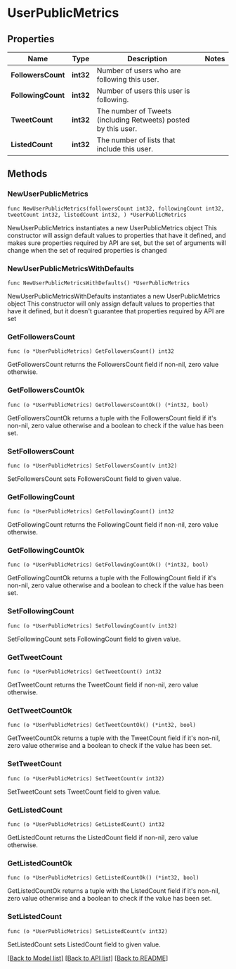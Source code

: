 # UserPublicMetrics

## Properties

Name | Type | Description | Notes
------------ | ------------- | ------------- | -------------
**FollowersCount** | **int32** | Number of users who are following this user. | 
**FollowingCount** | **int32** | Number of users this user is following. | 
**TweetCount** | **int32** | The number of Tweets (including Retweets) posted by this user. | 
**ListedCount** | **int32** | The number of lists that include this user. | 

## Methods

### NewUserPublicMetrics

`func NewUserPublicMetrics(followersCount int32, followingCount int32, tweetCount int32, listedCount int32, ) *UserPublicMetrics`

NewUserPublicMetrics instantiates a new UserPublicMetrics object
This constructor will assign default values to properties that have it defined,
and makes sure properties required by API are set, but the set of arguments
will change when the set of required properties is changed

### NewUserPublicMetricsWithDefaults

`func NewUserPublicMetricsWithDefaults() *UserPublicMetrics`

NewUserPublicMetricsWithDefaults instantiates a new UserPublicMetrics object
This constructor will only assign default values to properties that have it defined,
but it doesn't guarantee that properties required by API are set

### GetFollowersCount

`func (o *UserPublicMetrics) GetFollowersCount() int32`

GetFollowersCount returns the FollowersCount field if non-nil, zero value otherwise.

### GetFollowersCountOk

`func (o *UserPublicMetrics) GetFollowersCountOk() (*int32, bool)`

GetFollowersCountOk returns a tuple with the FollowersCount field if it's non-nil, zero value otherwise
and a boolean to check if the value has been set.

### SetFollowersCount

`func (o *UserPublicMetrics) SetFollowersCount(v int32)`

SetFollowersCount sets FollowersCount field to given value.


### GetFollowingCount

`func (o *UserPublicMetrics) GetFollowingCount() int32`

GetFollowingCount returns the FollowingCount field if non-nil, zero value otherwise.

### GetFollowingCountOk

`func (o *UserPublicMetrics) GetFollowingCountOk() (*int32, bool)`

GetFollowingCountOk returns a tuple with the FollowingCount field if it's non-nil, zero value otherwise
and a boolean to check if the value has been set.

### SetFollowingCount

`func (o *UserPublicMetrics) SetFollowingCount(v int32)`

SetFollowingCount sets FollowingCount field to given value.


### GetTweetCount

`func (o *UserPublicMetrics) GetTweetCount() int32`

GetTweetCount returns the TweetCount field if non-nil, zero value otherwise.

### GetTweetCountOk

`func (o *UserPublicMetrics) GetTweetCountOk() (*int32, bool)`

GetTweetCountOk returns a tuple with the TweetCount field if it's non-nil, zero value otherwise
and a boolean to check if the value has been set.

### SetTweetCount

`func (o *UserPublicMetrics) SetTweetCount(v int32)`

SetTweetCount sets TweetCount field to given value.


### GetListedCount

`func (o *UserPublicMetrics) GetListedCount() int32`

GetListedCount returns the ListedCount field if non-nil, zero value otherwise.

### GetListedCountOk

`func (o *UserPublicMetrics) GetListedCountOk() (*int32, bool)`

GetListedCountOk returns a tuple with the ListedCount field if it's non-nil, zero value otherwise
and a boolean to check if the value has been set.

### SetListedCount

`func (o *UserPublicMetrics) SetListedCount(v int32)`

SetListedCount sets ListedCount field to given value.



[[Back to Model list]](../README.md#documentation-for-models) [[Back to API list]](../README.md#documentation-for-api-endpoints) [[Back to README]](../README.md)


